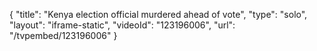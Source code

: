 {
    "title": "Kenya election official murdered ahead of vote",
    "type": "solo",
    "layout": "iframe-static",
    "videoId": "123196006",
    "url": "\/tvpembed\/123196006"
}